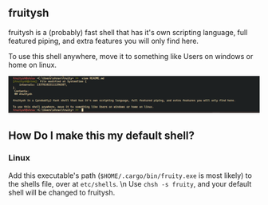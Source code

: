 ## fruitysh

fruitysh is a (probably) fast shell that has it's own scripting language, full featured piping, and extra features you will only find here.

To use this shell anywhere, move it to something like Users on windows or home on linux.

![Example of shell](https://github.com/mojidev-py/fruitysh/blob/main/%7BA65046E5-22A7-416E-8FFB-9DB0730E7275%7D.png)

## How Do I make this my default shell?

### Linux
Add this executable's path (`$HOME/.cargo/bin/fruity.exe` is most likely) to the shells file, over at `etc/shells`. \n
Use `chsh -s fruity`, and your default shell will be changed to fruitysh.
